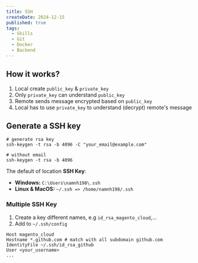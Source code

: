 ```yaml
---
title: SSH
createDate: 2024-12-15
published: true
tags:
  - Skills
  - Git
  - Docker
  - Backend
---
```

## How it works?
1. Local create `public_key` & `private_key`
2. Only `private_key` can understand `public_key`
3. Remote sends message encrypted based on `public_key`
4. Local has to use `private_key` to understand (decrypt) remote's message
## Generate a SSH key

```shell
# generate rsa key
ssh-keygen -t rsa -b 4096 -C "your_email@example.com"

# without email
ssh-keygen -t rsa -b 4096
```

The default of location **SSH Key**:
- **Windows:** `C:\Users\namnh198\.ssh`
- **Linux & MacOS:** `~/.ssh => /home/namnh198/.ssh`
### Multiple SSH Key
1. Create a key different names, e.g `id_rsa_magento_cloud`,...
2. Add to `~/.ssh/config`
   
```
Host magento_cloud
Hostname *.github.com # match with all subdomain github.com
IdentityFile ~/.ssh/id_rsa_github
User <your_username>
...
```
